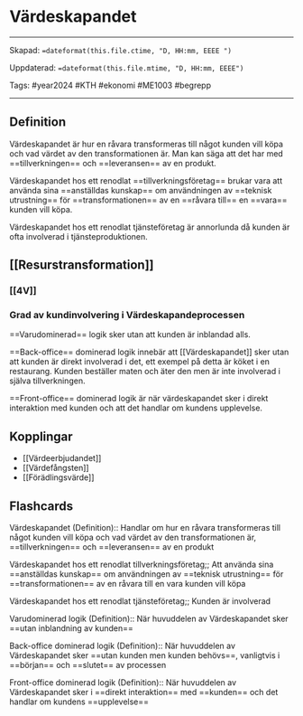 # Värdeskapandet

---
Skapad: `=dateformat(this.file.ctime, "D, HH:mm, EEEE ")`

Uppdaterad: `=dateformat(this.file.mtime, "D, HH:mm, EEEE")`

Tags: #year2024 #KTH #ekonomi #ME1003 #begrepp

---

## Definition

Värdeskapandet är hur en råvara transformeras till något kunden vill köpa och vad värdet av den transformationen är. Man kan säga att det har med ==tillverkningen== och ==leveransen== av en produkt.

Värdeskapandet hos ett renodlat ==tillverkningsföretag== brukar vara att använda sina ==anställdas kunskap== om användningen av ==teknisk utrustning== för ==transformationen== av en ==råvara till== en ==vara== kunden vill köpa.

Värdeskapandet hos ett renodlat tjänsteföretag är annorlunda då kunden är ofta involverad i tjänsteproduktionen.

## [[Resurstransformation]]

### [[4V]]

### Grad av kundinvolvering i Värdeskapandeprocessen

==Varudominerad== logik sker utan att kunden är inblandad alls.

==Back-office== dominerad logik innebär att [[Värdeskapandet]] sker utan att kunden är direkt involverad i det, ett exempel på detta är köket i en restaurang. Kunden beställer maten och äter den men är inte involverad i själva tillverkningen.

==Front-office== dominerad logik är när värdeskapandet sker i direkt interaktion med kunden och att det handlar om kundens upplevelse.

## Kopplingar

- [[Värdeerbjudandet]]
- [[Värdefångsten]]
- [[Förädlingsvärde]]

## Flashcards

Värdeskapandet (Definition):: Handlar om hur en råvara transformeras till något kunden vill köpa och vad värdet av den transformationen är, ==tillverkningen== och ==leveransen== av en produkt
<!--SR:!2024-02-17,14,230!2024-03-04,25,286-->

Värdeskapandet hos ett renodlat tillverkningsföretag;; Att använda sina ==anställdas kunskap== om användningen av ==teknisk utrustning== för ==transformationen== av en råvara till en vara kunden vill köpa
<!--SR:!2024-02-12,2,210-->

Värdeskapandet hos ett renodlat tjänsteföretag;; Kunden är involverad
<!--SR:!2024-02-14,4,230-->

Varudominerad logik (Definition):: När huvuddelen av Värdeskapandet sker ==utan inblandning av kunden==
<!--SR:!2024-02-12,3,244!2024-02-11,3,268-->

Back-office dominerad logik (Definition):: När huvuddelen av Värdeskapandet sker ==utan kunden men kunden behövs==, vanligtvis i ==början== och ==slutet== av processen
<!--SR:!2024-02-16,6,268!2024-02-25,10,288-->

Front-office dominerad logik (Definition):: När huvuddelen av Värdeskapandet sker i ==direkt interaktion== med ==kunden== och det handlar om kundens ==upplevelse==
<!--SR:!2024-02-17,7,264!2024-02-27,18,304-->